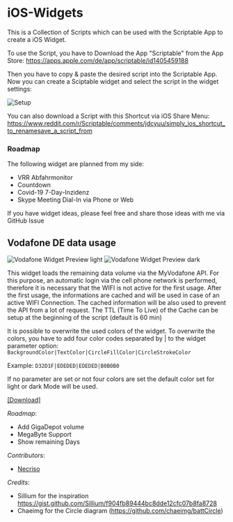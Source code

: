 # iOS-Widgets
This is a Collection of Scripts which can be used with the Scriptable App to create a iOS Widget.

To use the Script, you have to Download the App "Scriptable" from the App Store: https://apps.apple.com/de/app/scriptable/id1405459188

Then you have to copy & paste the desired script into the Scriptable App. Now you can create a Sciptable widget and select the script in the widget settings:

![Setup](https://raw.githubusercontent.com/ThisIsBenny/iOS-Widgets/main/setup.gif)


You can also download a Script with this Shortcut via iOS Share Menu: https://www.reddit.com/r/Scriptable/comments/jdcyuu/simply_ios_shortcut_to_renamesave_a_script_from

### Roadmap
The following widget are planned from my side:
* VRR Abfahrmonitor
* Countdown
* Covid-19 7-Day-Inzidenz
* Skype Meeting Dial-In via Phone or Web

If you have widget ideas, please feel free and share those ideas with me via GitHub Issue

## Vodafone DE data usage
![Vodafone Widget Preview light](https://raw.githubusercontent.com/ThisIsBenny/iOS-Widgets/main/VodafoneDE/previewLight.jpeg)
![Vodafone Widget Preview dark](https://raw.githubusercontent.com/ThisIsBenny/iOS-Widgets/main/VodafoneDE/previewDark.jpeg)

This widget loads the remaining data volume via the MyVodafone API. For this purpose, an automatic login via the cell phone network is performed, therefore it is necessary that the WIFI is not active for the first usage.
After the first usage, the informations are cached and will be used in case of an active WIFI Connection. The cached information will be also used to prevent the API from a lot of request. The TTL (Time To Live) of the Cache can be setup at the beginning of the script (default is 60 min)

It is possible to overwrite the used colors of the widget. To overwrite the colors, you have to add four color codes separated by | to the widget parameter option: `BackgroundColor|TextColor|CircleFillColor|CircleStrokeColor`

Example: `D32D1F|EDEDED|EDEDED|B0B0B0`

If no parameter are set or not four colors are set the default color set for light or dark Mode will be used.

[[Download]](https://raw.githubusercontent.com/ThisIsBenny/iOS-Widgets/main/VodafoneDE/VodafoneDE.js)

_Roadmap_:
* Add GigaDepot volume
* MegaByte Support
* Show remaining Days

_Contributors_:
* [Necriso](https://github.com/Necriso)

_Credits_:
* Sillium for the inspiration https://gist.github.com/Sillium/f904fb89444bc8dde12cfc07b8fa8728
* Chaeimg for the Circle diagram (https://github.com/chaeimg/battCircle)
